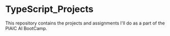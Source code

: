 # TypeScript_Projects
This repository contains the projects and assignments I'll do as a part of the PIAIC AI BootCamp.
